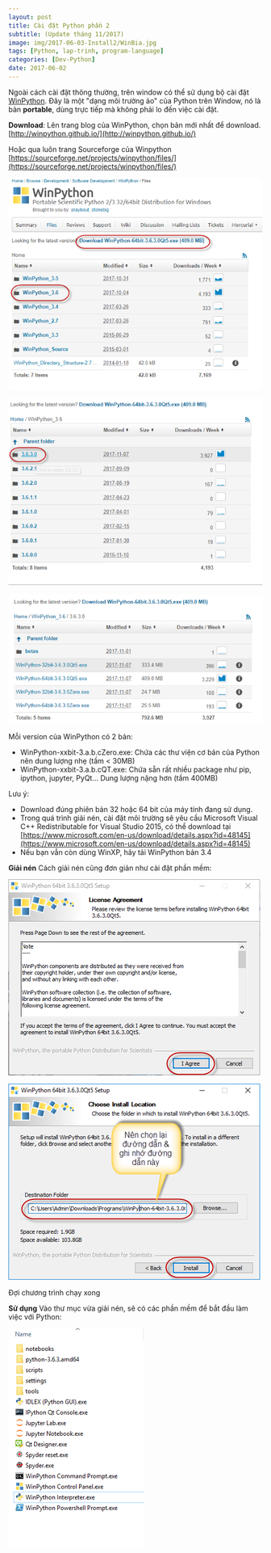 ```yaml
---
layout: post
title: Cài đặt Python phần 2
subtitle: (Update tháng 11/2017)
image: img/2017-06-03-Install2/WinBia.jpg
tags: [Python, lap-trinh, program-language]
categories: [Dev-Python]
date: 2017-06-02
---
```



Ngoài cách cài đặt thông thường, trên window có thể sử dụng bộ cài đặt [WinPython](http://winpython.github.io/). Đây là một "dạng môi trường ảo" của Python trên Window, nó là bản **portable**, dùng trực tiếp mà không phải lo đến việc cài đặt.

**Download**:
Lên trang blog của WinPython, chọn bản mới nhất để download.
[http://winpython.github.io/](http://winpython.github.io/)

Hoặc qua luôn trang Sourceforge của Winpython
[https://sourceforge.net/projects/winpython/files/](https://sourceforge.net/projects/winpython/files/)

![Install](/img/2017-06-03-Install2/LuaChon1.png)

![Install](/img/2017-06-03-Install2/LuaChon2.png)

![Install](/img/2017-06-03-Install2/LuaChon3.png)

Mỗi version của WinPython có 2 bản: 
- WinPython-xxbit-3.a.b.cZero.exe: Chứa các thư viện cơ bản của Python nên dung lượng nhẹ (tầm < 30MB)
- WinPython-xxbit-3.a.b.cQT.exe: Chứa sẵn rất nhiều package như pip, ipython, jupyter, PyQt… Dung lượng nặng hơn (tầm 400MB)

Lưu ý:
- Download đúng phiên bản 32 hoặc 64 bit của máy tính đang sử dụng.
- Trong quá trình giải nén, cài đặt môi trường sẽ yêu cầu Microsoft Visual C++ Redistributable for Visual Studio 2015, có thể download tại [https://www.microsoft.com/en-us/download/details.aspx?id=48145](https://www.microsoft.com/en-us/download/details.aspx?id=48145)
- Nếu bạn vẫn còn dùng WinXP, hãy tải WinPython bản 3.4


**Giải nén**
Cách giải nén cũng đơn giản như cài đặt phần mềm:

![Install](/img/2017-06-03-Install2/Install1.png)

![Install](/img/2017-06-03-Install2/Install2.png)

Đợi chương trình chạy xong

**Sử dụng**
Vào thư mục vừa giải nén, sẽ có các phần mềm để bắt đầu làm việc với Python:

![Install](/img/2017-06-03-Install2/Install3.png)


